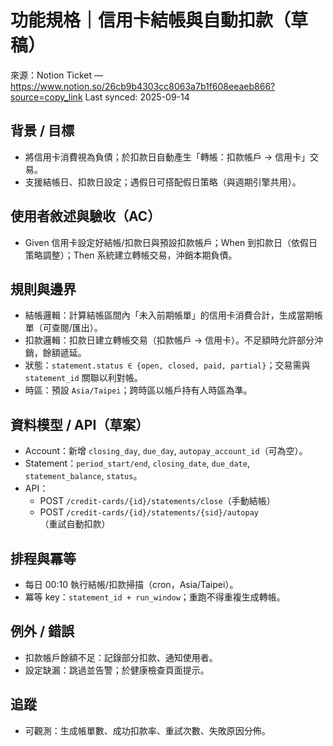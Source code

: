 # 功能規格｜信用卡結帳與自動扣款（草稿）

來源：Notion Ticket — https://www.notion.so/26cb9b4303cc8063a7b1f608eeaeb866?source=copy_link
Last synced: 2025-09-14

## 背景 / 目標
- 將信用卡消費視為負債；於扣款日自動產生「轉帳：扣款帳戶 → 信用卡」交易。
- 支援結帳日、扣款日設定；遇假日可搭配假日策略（與週期引擎共用）。

## 使用者敘述與驗收（AC）
- Given 信用卡設定好結帳/扣款日與預設扣款帳戶；When 到扣款日（依假日策略調整）；Then 系統建立轉帳交易，沖銷本期負債。

## 規則與邊界
- 結帳邏輯：計算結帳區間內「未入前期帳單」的信用卡消費合計，生成當期帳單（可查閱/匯出）。
- 扣款邏輯：扣款日建立轉帳交易（扣款帳戶 → 信用卡）。不足額時允許部分沖銷，餘額遞延。
- 狀態：`statement.status ∈ {open, closed, paid, partial}`；交易需與 `statement_id` 關聯以利對帳。
- 時區：預設 `Asia/Taipei`；跨時區以帳戶持有人時區為準。

## 資料模型 / API（草案）
- Account：新增 `closing_day`, `due_day`, `autopay_account_id`（可為空）。
- Statement：`period_start/end`, `closing_date`, `due_date`, `statement_balance`, `status`。
- API：
  - POST `/credit-cards/{id}/statements/close`（手動結帳）
  - POST `/credit-cards/{id}/statements/{sid}/autopay`（重試自動扣款）

## 排程與冪等
- 每日 00:10 執行結帳/扣款掃描（cron，Asia/Taipei）。
- 冪等 key：`statement_id + run_window`；重跑不得重複生成轉帳。

## 例外 / 錯誤
- 扣款帳戶餘額不足：記錄部分扣款、通知使用者。
- 設定缺漏：跳過並告警；於健康檢查頁面提示。

## 追蹤
- 可觀測：生成帳單數、成功扣款率、重試次數、失敗原因分佈。
